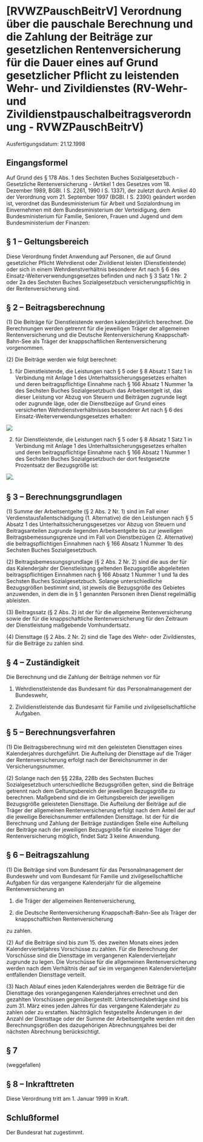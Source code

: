# [RVWZPauschBeitrV] Verordnung über die pauschale Berechnung und die Zahlung der Beiträge zur gesetzlichen Rentenversicherung für die Dauer eines auf Grund gesetzlicher Pflicht zu leistenden Wehr- und Zivildienstes  (RV-Wehr- und Zivildienstpauschalbeitragsverordnung - RVWZPauschBeitrV)

Ausfertigungsdatum: 21.12.1998

 

## Eingangsformel

Auf Grund des § 178 Abs. 1 des Sechsten Buches Sozialgesetzbuch - Gesetzliche Rentenversicherung - (Artikel 1 des Gesetzes vom 18. Dezember 1989, BGBl. I S. 2261, 1990 I S. 1337), der zuletzt durch Artikel 40 der Verordnung vom 21. September 1997 (BGBl. I S. 2390) geändert worden ist, verordnet das Bundesministerium für Arbeit und Sozialordnung im Einvernehmen mit dem Bundesministerium der Verteidigung, dem Bundesministerium für Familie, Senioren, Frauen und Jugend und dem Bundesministerium der Finanzen:


## § 1 – Geltungsbereich

Diese Verordnung findet Anwendung auf Personen, die auf Grund gesetzlicher Pflicht Wehrdienst oder Zivildienst leisten (Dienstleistende) oder sich in einem Wehrdienstverhältnis besonderer Art nach § 6 des Einsatz-Weiterverwendungsgesetzes befinden und nach § 3 Satz 1 Nr. 2 oder 2a des Sechsten Buches Sozialgesetzbuch versicherungspflichtig in der Rentenversicherung sind.


## § 2 – Beitragsberechnung

(1) Die Beiträge für Dienstleistende werden kalenderjährlich berechnet. Die Berechnungen werden getrennt für die jeweiligen Träger der allgemeinen Rentenversicherung und die Deutsche Rentenversicherung Knappschaft-Bahn-See als Träger der knappschaftlichen Rentenversicherung vorgenommen.

(2) Die Beiträge werden wie folgt berechnet:

1. für Dienstleistende, die Leistungen nach § 5 oder § 8 Absatz 1 Satz 1 in Verbindung mit Anlage 1 des Unterhaltssicherungsgesetzes erhalten und deren beitragspflichtige Einnahme nach § 166 Absatz 1 Nummer 1a des Sechsten Buches Sozialgesetzbuch das Arbeitsentgelt ist, das dieser Leistung vor Abzug von Steuern und Beiträgen zugrunde liegt oder zugrunde läge, oder die Dienstbezüge auf Grund eines versicherten Wehrdienstverhältnisses besonderer Art nach § 6 des Einsatz-Weiterverwendungsgesetzes erhalten:

  
  
![](../normengrafiken/bgbl1_2019/j1147-1_0010.jpg)

2. für Dienstleistende, die Leistungen nach § 5 oder § 8 Absatz 1 Satz 1 in Verbindung mit Anlage 1 des Unterhaltssicherungsgesetzes erhalten und deren beitragspflichtige Einnahme nach § 166 Absatz 1 Nummer 1 des Sechsten Buches Sozialgesetzbuch der dort festgesetzte Prozentsatz der Bezugsgröße ist:

  
  
![](../normengrafiken/bgbl1_2019/j1147-1_0020.jpg).


## § 3 – Berechnungsgrundlagen

(1) Summe der Arbeitsentgelte (§ 2 Abs. 2 Nr. 1) sind im Fall einer Verdienstausfallentschädigung (1. Alternative) die den Leistungen nach § 5 Absatz 1 des Unterhaltssicherungsgesetzes vor Abzug von Steuern und Beitragsanteilen zugrunde liegenden Arbeitsentgelte bis zur jeweiligen Beitragsbemessungsgrenze und im Fall von Dienstbezügen (2. Alternative) die beitragspflichtigen Einnahmen nach § 166 Absatz 1 Nummer 1b des Sechsten Buches Sozialgesetzbuch.

(2) Beitragsbemessungsgrundlage (§ 2 Abs. 2 Nr. 2) sind die aus der für das Kalenderjahr der Dienstleistung geltenden Bezugsgröße abgeleiteten beitragspflichtigen Einnahmen nach § 166 Absatz 1 Nummer 1 und 1a des Sechsten Buches Sozialgesetzbuch. Solange unterschiedliche Bezugsgrößen bestimmt sind, ist jeweils die Bezugsgröße des Gebietes anzuwenden, in dem die in § 1 genannten Personen ihren Dienst regelmäßig ableisten.

(3) Beitragssatz (§ 2 Abs. 2) ist der für die allgemeine Rentenversicherung sowie der für die knappschaftliche Rentenversicherung für den Zeitraum der Dienstleistung maßgebende Vomhundertsatz.

(4) Diensttage (§ 2 Abs. 2 Nr. 2) sind die Tage des Wehr- oder Zivildienstes, für die Beiträge zu zahlen sind.


## § 4 – Zuständigkeit

Die Berechnung und die Zahlung der Beiträge nehmen vor für

1. Wehrdienstleistende das Bundesamt für das Personalmanagement der Bundeswehr,

2. Zivildienstleistende das Bundesamt für Familie und zivilgesellschaftliche Aufgaben.


## § 5 – Berechnungsverfahren

(1) Die Beitragsberechnung wird mit den geleisteten Diensttagen eines Kalenderjahres durchgeführt. Die Aufteilung der Diensttage auf die Träger der Rentenversicherung erfolgt nach der Bereichsnummer in der Versicherungsnummer.

(2) Solange nach den §§ 228a, 228b des Sechsten Buches Sozialgesetzbuch unterschiedliche Bezugsgrößen gelten, sind die Beiträge getrennt nach dem Geltungsbereich der jeweiligen Bezugsgröße zu berechnen. Maßgebend sind die im Geltungsbereich der jeweiligen Bezugsgröße geleisteten Diensttage. Die Aufteilung der Beiträge auf die Träger der allgemeinen Rentenversicherung erfolgt nach dem Anteil der auf die jeweilige Bereichsnummer entfallenden Diensttage. Ist der für die Berechnung und Zahlung der Beiträge zuständigen Stelle eine Aufteilung der Beiträge nach der jeweiligen Bezugsgröße für einzelne Träger der Rentenversicherung möglich, findet Satz 3 keine Anwendung.


## § 6 – Beitragszahlung

(1) Die Beiträge sind vom Bundesamt für das Personalmanagement der Bundeswehr und vom Bundesamt für Familie und zivilgesellschaftliche Aufgaben für das vergangene Kalenderjahr für die allgemeine Rentenversicherung an

1. die Träger der allgemeinen Rentenversicherung,

2. die Deutsche Rentenversicherung Knappschaft-Bahn-See als Träger der knappschaftlichen Rentenversicherung

zu zahlen.

(2) Auf die Beiträge sind bis zum 15. des zweiten Monats eines jeden Kalendervierteljahres Vorschüsse zu zahlen. Für die Berechnung der Vorschüsse sind die Diensttage im vergangenen Kalendervierteljahr zugrunde zu legen. Die Vorschüsse für die allgemeinen Rentenversicherung werden nach dem Verhältnis der auf sie im vergangenen Kalendervierteljahr entfallenden Diensttage verteilt.

(3) Nach Ablauf eines jeden Kalenderjahres werden die Beiträge für die Diensttage des vorangegangenen Kalenderjahres errechnet und den gezahlten Vorschüssen gegenübergestellt. Unterschiedsbeträge sind bis zum 31. März eines jeden Jahres für das vergangene Kalenderjahr zu zahlen oder zu erstatten. Nachträglich festgestellte Änderungen in der Anzahl der Diensttage oder der Summe der Arbeitsentgelte werden mit den Berechnungsgrößen des dazugehörigen Abrechnungsjahres bei der nächsten Abrechnung berücksichtigt.


## § 7

(weggefallen)


## § 8 – Inkrafttreten

Diese Verordnung tritt am 1. Januar 1999 in Kraft.


## Schlußformel

Der Bundesrat hat zugestimmt.

